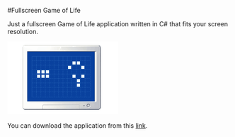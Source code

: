 #Fullscreen Game of Life

Just a fullscreen Game of Life application written in C# that fits your screen resolution.

![Screenshot](https://raw.githubusercontent.com/DelahayeYourself/GOL/master/screenshot.gif "Screenshot")

You can download the application from this [link](https://github.com/DelahayeYourself/GOL/raw/master/ScreenSaver/bin/Debug/ScreenSaver.exe).
